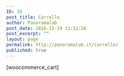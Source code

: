 ```yaml
---
ID: 35
post_title: Carrello
author: Panoramalab
post_date: 2016-11-29 11:52:26
post_excerpt: ""
layout: page
permalink: http://panoramalab.it/carrello/
published: true
---
```

[woocommerce_cart]